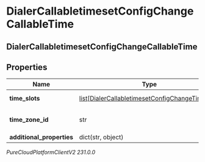 # DialerCallabletimesetConfigChangeCallableTime

## DialerCallabletimesetConfigChangeCallableTime

## Properties

|Name | Type | Description | Notes|
|------------ | ------------- | ------------- | -------------|
| **time_slots** | [list[DialerCallabletimesetConfigChangeTimeSlot]](DialerCallabletimesetConfigChangeTimeSlot) | The time slots | [optional] |
| **time_zone_id** | str | The ISO ID for the timezone | [optional] |
| **additional_properties** | dict(str, object) |  | [optional] |



_PureCloudPlatformClientV2 231.0.0_
